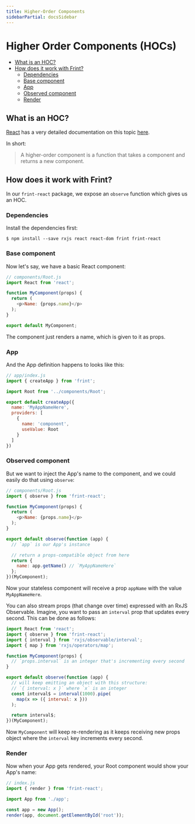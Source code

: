 ```yaml
---
title: Higher-Order Components
sidebarPartial: docsSidebar
---
```


# Higher Order Components (HOCs)

<!-- MarkdownTOC depth=2 autolink=true bracket=round -->

- [What is an HOC?](#what-is-an-hoc)
- [How does it work with Frint?](#how-does-it-work-with-frint)
  - [Dependencies](#dependencies)
  - [Base component](#base-component)
  - [App](#app)
  - [Observed component](#observed-component)
  - [Render](#render)

<!-- /MarkdownTOC -->

## What is an HOC?

[React](https://facebook.github.io/react/) has a very detailed documentation on this topic [here](https://facebook.github.io/react/docs/higher-order-components.html).

In short:

> A higher-order component is a function that takes a component and returns a new component.

## How does it work with Frint?

In our `frint-react` package, we expose an `observe` function which gives us an HOC.

### Dependencies

Install the dependencies first:

```
$ npm install --save rxjs react react-dom frint frint-react
```

### Base component

Now let's say, we have a basic React component:

```js
// components/Root.js
import React from 'react';

function MyComponent(props) {
  return (
    <p>Name: {props.name}</p>
  );
}

export default MyComponent;
```

The component just renders a name, which is given to it as props.

### App

And the App definition happens to looks like this:

```js
// app/index.js
import { createApp } from 'frint';

import Root from '../components/Root';

export default createApp({
  name: 'MyAppNameHere',
  providers: [
    {
      name: 'component',
      useValue: Root
    }
  ]
})
```

### Observed component

But we want to inject the App's name to the component, and we could easily do that using `observe`:

```js
// components/Root.js
import { observe } from 'frint-react';

function MyComponent(props) {
  return (
    <p>Name: {props.name}</p>
  );
}

export default observe(function (app) {
  // `app` is our App's instance

  // return a props-compatible object from here
  return {
    name: app.getName() // `MyAppNameHere`
  };
})(MyComponent);
```

Now your stateless component will receive a prop `appName` with the value `MyAppNameHere`.

You can also stream props (that change over time) expressed with an RxJS Observable. Imagine, you want to pass an `interval` prop that updates every second. This can be done as follows:

```js
import React from 'react';
import { observe } from 'frint-react';
import { interval } from 'rxjs/observable/interval';
import { map } from 'rxjs/operators/map';

function MyComponent(props) {
  // `props.interval` is an integer that's incrementing every second
}

export default observe(function (app) {
  // will keep emitting an object with this structure:
  // `{ interval: x }` where `x` is an integer
  const interval$ = interval(1000).pipe(
    map(x => ({ interval: x }))
  );

  return interval$;
})(MyComponent);
```

Now `MyComponent` will keep re-rendering as it keeps receiving new props object where the `interval` key increments every second.

### Render

Now when your App gets rendered, your Root component would show your App's name:

```js
// index.js
import { render } from 'frint-react';

import App from './app';

const app = new App();
render(app, document.getElementById('root'));
```
